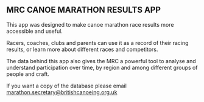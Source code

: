 ## MRC CANOE MARATHON RESULTS APP

This app was designed to make canoe marathon race results more accessible and useful.

Racers, coaches, clubs and parents can use it as a record of their racing results, or learn more about different races and competitors.

The data behind this app also gives the MRC a powerful tool to analyse and understand participation over time, by region and among different groups of people and craft.

If you want a copy of the database please email marathon.secretary@britishcanoeing.org.uk
